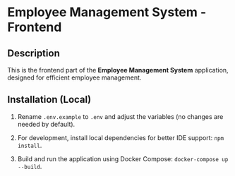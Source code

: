 # Employee Management System - Frontend

## Description

This is the frontend part of the **Employee Management System** application, designed for efficient employee management. 

## Installation (Local)

1. Rename `.env.example` to `.env` and adjust the variables (no changes are needed by default).

2. For development, install local dependencies for better IDE support:
   ```npm install```.

3. Build and run the application using Docker Compose:
   ```docker-compose up --build```.